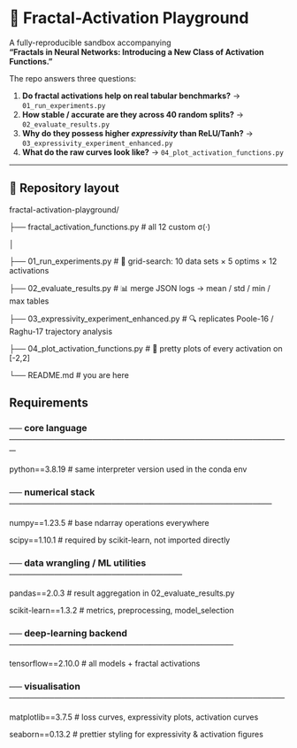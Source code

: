 # 🧩 Fractal-Activation Playground
A fully-reproducible sandbox accompanying  
**“Fractals in Neural Networks: Introducing a New Class of Activation Functions.”**

The repo answers three questions:

1. **Do fractal activations help on real tabular benchmarks?** → `01_run_experiments.py`  
2. **How stable / accurate are they across 40 random splits?** → `02_evaluate_results.py`  
3. **Why do they possess higher *expressivity* than ReLU/Tanh?** → `03_expressivity_experiment_enhanced.py`  
4. **What do the raw curves look like?** → `04_plot_activation_functions.py`  

---

## 💾 Repository layout

fractal-activation-playground/

├── fractal_activation_functions.py # all 12 custom σ(·)

│

├── 01_run_experiments.py # 🚂 grid-search: 10 data sets × 5 optims × 12 activations

├── 02_evaluate_results.py # 📊 merge JSON logs → mean / std / min / max tables

├── 03_expressivity_experiment_enhanced.py # 🔍 replicates Poole-16 / Raghu-17 trajectory analysis

├── 04_plot_activation_functions.py # 🎨 pretty plots of every activation on [-2,2]

└── README.md # you are here

## Requirements

### ── core language ────────────────────────────────────────────

python==3.8.19          # same interpreter version used in the conda env

### ── numerical stack ─────────────────────────────────────────

numpy==1.23.5           # base ndarray operations everywhere

scipy==1.10.1           # required by scikit-learn, not imported directly

### ── data wrangling / ML utilities ───────────────────────────

pandas==2.0.3           # result aggregation in 02_evaluate_results.py

scikit-learn==1.3.2     # metrics, preprocessing, model_selection

### ── deep-learning backend ───────────────────────────────────

tensorflow==2.10.0      # all models + fractal activations

### ── visualisation ───────────────────────────────────────────

matplotlib==3.7.5       # loss curves, expressivity plots, activation curves

seaborn==0.13.2         # prettier styling for expressivity & activation figures

